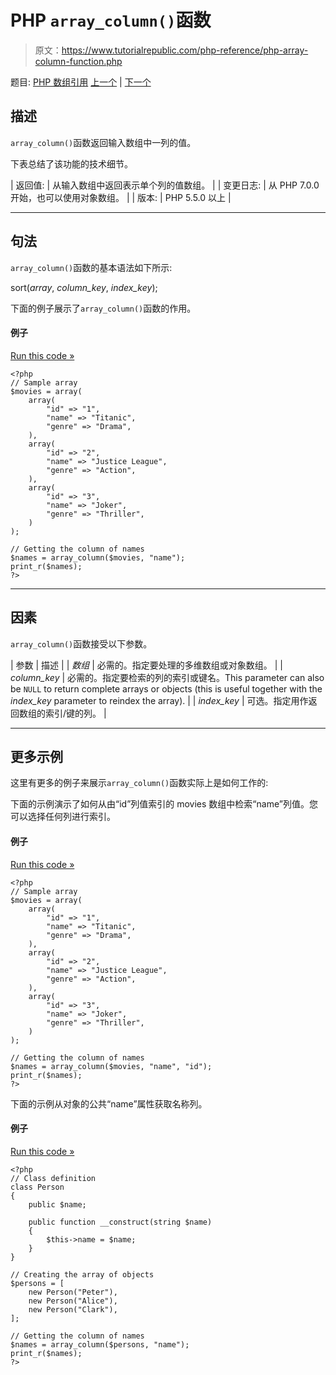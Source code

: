 # PHP `array_column()`函数

> 原文：<https://www.tutorialrepublic.com/php-reference/php-array-column-function.php>

题目: [PHP 数组引用](php-array-functions.php) [上一个](php-array-chunk-function.php) | [下一个](php-array-combine-function.php)

## 描述

`array_column()`函数返回输入数组中一列的值。

下表总结了该功能的技术细节。

| 返回值: | 从输入数组中返回表示单个列的值数组。 |
| 变更日志: | 从 PHP 7.0.0 开始，也可以使用对象数组。 |
| 版本: | PHP 5.5.0 以上 |

* * *

## 句法

`array_column()`函数的基本语法如下所示:

sort(*array*, *column_key*, *index_key*);

下面的例子展示了`array_column()`函数的作用。

#### 例子

[Run this code »](../codelab.php?topic=php&file=get-values-from-a-column-of-an-array "Run this code to view the output")

```
<?php
// Sample array
$movies = array(
    array(
        "id" => "1",
        "name" => "Titanic",
        "genre" => "Drama",
    ),
    array(
        "id" => "2",
        "name" => "Justice League",
        "genre" => "Action",
    ),
    array(
        "id" => "3",
        "name" => "Joker",
        "genre" => "Thriller",
    )
);

// Getting the column of names
$names = array_column($movies, "name");
print_r($names);
?>
```

* * *

## 因素

`array_column()`函数接受以下参数。

| 参数 | 描述 |
| *数组* | 必需的。指定要处理的多维数组或对象数组。 |
| *column_key* | 必需的。指定要检索的列的索引或键名。This parameter can also be `NULL` to return complete arrays or objects (this is useful together with the *index_key* parameter to reindex the array). |
| *index_key* | 可选。指定用作返回数组的索引/键的列。 |

* * *

## 更多示例

这里有更多的例子来展示`array_column()`函数实际上是如何工作的:

下面的示例演示了如何从由“id”列值索引的 movies 数组中检索“name”列值。您可以选择任何列进行索引。

#### 例子

[Run this code »](../codelab.php?topic=php&file=get-values-from-a-column-of-an-array-indexed-by-another-column "Run this code to view the output")

```
<?php
// Sample array
$movies = array(
    array(
        "id" => "1",
        "name" => "Titanic",
        "genre" => "Drama",
    ),
    array(
        "id" => "2",
        "name" => "Justice League",
        "genre" => "Action",
    ),
    array(
        "id" => "3",
        "name" => "Joker",
        "genre" => "Thriller",
    )
);

// Getting the column of names
$names = array_column($movies, "name", "id");
print_r($names);
?>
```

下面的示例从对象的公共“name”属性获取名称列。

#### 例子

[Run this code »](../codelab.php?topic=php&file=retrieve-a-column-of-values-from-an-array-of-objects "Run this code to view the output")

```
<?php
// Class definition
class Person
{
    public $name;

    public function __construct(string $name)
    {
        $this->name = $name;
    }
}

// Creating the array of objects
$persons = [
    new Person("Peter"),
    new Person("Alice"),
    new Person("Clark"),
];

// Getting the column of names
$names = array_column($persons, "name");
print_r($names);
?>
```